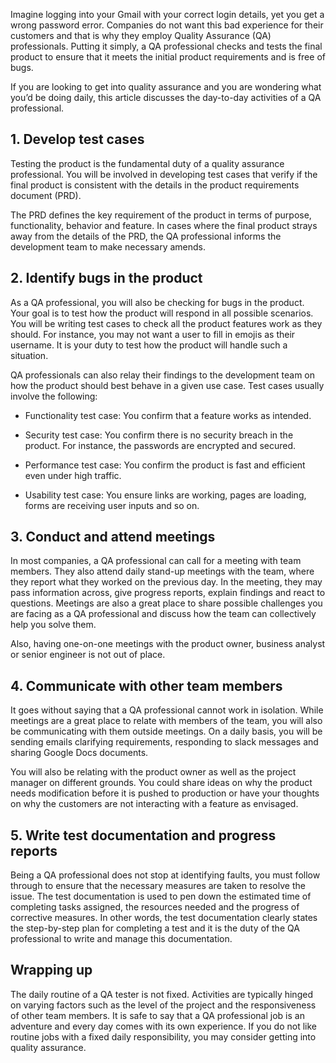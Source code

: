 Imagine logging into your Gmail with your correct login details, yet you get a wrong password error. Companies do not want this bad experience for their customers and that is why they employ Quality Assurance (QA) professionals. Putting it simply, a QA professional checks and tests the final product to ensure that it meets the initial product requirements and is free of bugs.

If you are looking to get into quality assurance and you are wondering what you’d be doing daily, this article discusses the day-to-day activities of a QA professional.

## 1. Develop test cases
    

Testing the product is the fundamental duty of a quality assurance professional. You will be involved in developing test cases that verify if the final product is consistent with the details in the product requirements document (PRD). 

The PRD defines the key requirement of the product in terms of purpose, functionality, behavior and feature. In cases where the final product strays away from the details of the PRD, the QA professional informs the development team to make necessary amends.

## 2. Identify bugs in the product
    

As a QA professional, you will also be checking for bugs in the product. Your goal is to test how the product will respond in all possible scenarios. You will be writing test cases to check all the product features work as they should. For instance, you may not want a user to fill in emojis as their username. It is your duty to test how the product will handle such a situation. 


QA professionals can also relay their findings to the development team on how the product should best behave in a given use case. Test cases usually involve the following:

* Functionality test case: You confirm that a feature works as intended.
    
* Security test case: You confirm there is no security breach in the product. For instance, the passwords are encrypted and secured.
    
* Performance test case: You confirm the product is fast and efficient even under high traffic.
    
* Usability test case: You ensure links are working, pages are loading, forms are receiving user inputs and so on.
    

## 3. Conduct and attend meetings
    

In most companies, a QA professional can call for a meeting with team members. They also attend daily stand-up meetings with the team, where they report what they worked on the previous day. In the meeting, they may pass information across, give progress reports, explain findings and react to questions. Meetings are also a great place to share possible challenges you are facing as a QA professional and discuss how the team can collectively help you solve them.

Also, having one-on-one meetings with the product owner, business analyst or senior engineer is not out of place.

## 4. Communicate with other team members
    

It goes without saying that a QA professional cannot work in isolation. While meetings are a great place to relate with members of the team, you will also be communicating with them outside meetings. On a daily basis, you will be sending emails clarifying requirements, responding to slack messages and sharing Google Docs documents. 

You will also be relating with the product owner as well as the project manager on different grounds. You could share ideas on why the product needs modification before it is pushed to production or have your thoughts on why the customers are not interacting with a feature as envisaged.

## 5. Write test documentation and progress reports 
    

Being a QA professional does not stop at identifying faults, you must follow through to ensure that the necessary measures are taken to resolve the issue. The test documentation is used to pen down the estimated time of completing tasks assigned, the resources needed and the progress of corrective measures. In other words, the test documentation clearly states the step-by-step plan for completing a test and it is the duty of the QA professional to write and manage this documentation.

## Wrapping up

The daily routine of a QA tester is not fixed. Activities are typically hinged on varying factors such as the level of the project and the responsiveness of other team members. It is safe to say that a QA professional job is an adventure and every day comes with its own experience. If you do not like routine jobs with a fixed daily responsibility, you may consider getting into quality assurance.
